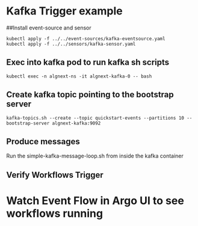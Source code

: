# Kafka Trigger example

##Install event-source and sensor

```
kubectl apply -f ../../event-sources/kafka-eventsource.yaml
kubectl apply -f ../../sensors/kafka-sensor.yaml
```

## Exec into kafka pod to run kafka sh scripts
```
kubectl exec -n algnext-ns -it algnext-kafka-0 -- bash
```

## Create kafka topic pointing to the bootstrap server 
```
kafka-topics.sh --create --topic quickstart-events --partitions 10 --bootstrap-server algnext-kafka:9092
```

## Produce messages
Run the simple-kafka-message-loop.sh from inside the kafka container

## Verify Workflows Trigger
# Watch Event Flow in Argo UI to see workflows running

